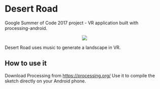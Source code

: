 # Desert Road
Google Summer of Code 2017 project - VR application built with processing-android.


<div align='center'>
  <img src="index4.gif">
</div>

Desert Road uses music to generate a landscape in VR.

## How to use it
Download Processing from https://processing.org/
Use it to compile the sketch directly on your Android phone.



